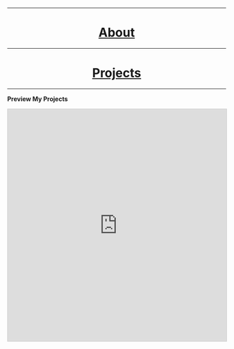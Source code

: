 * * *
# <center> <b> <a href="https://shea08.github.io/about">About</a></b></center>
* * *
# <center> <b> <a href="https://shea08.github.io/projects">Projects</a></b></center>
* * *

<b> Preview My Projects </b>
<iframe class="airtable-embed" src="https://airtable.com/embed/shr81hilOIzap49om?backgroundColor=blue" frameborder="0" onmousewheel="" width="100%" height="533" style="background: transparent; border: 1px solid #ccc;"></iframe>
